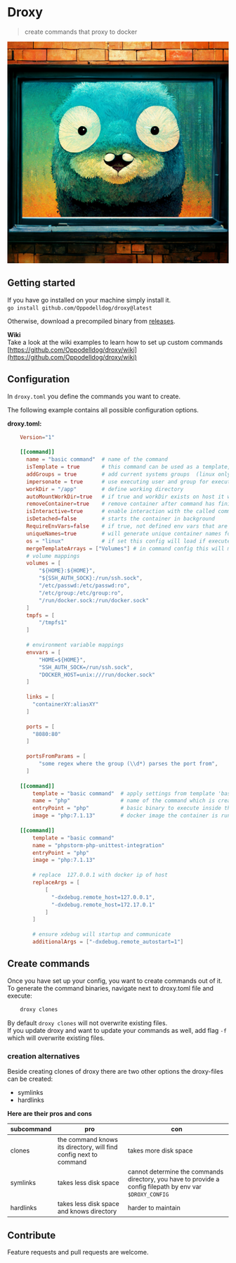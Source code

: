 # Droxy
> create commands that proxy to docker
  

![DROXY](droxy.png)

## Getting started
If you have go installed on your machine simply install it.  
```go install github.com/Oppodelldog/droxy@latest```  

Otherwise, download a precompiled binary from [releases](https://github.com/Oppodelldog/droxy/releases).  

**Wiki**  
Take a look at the wiki examples to learn how to set up custom commands  
[https://github.com/Oppodelldog/droxy/wiki](https://github.com/Oppodelldog/droxy/wiki)


## Configuration
In ```droxy.toml``` you define the commands you want to create.   

The following example contains all possible configuration options.

**droxy.toml:**  
```TOML
    Version="1"

    [[command]]
      name = "basic command"  # name of the command
      isTemplate = true       # this command can be used as a template, no command will be created
      addGroups = true        # add current systems groups  (linux only)
      impersonate = true      # use executing user and group for execution in the container (linux only)
      workDir = "/app"        # define working directory
      autoMountWorkDir=true   # if true and workDir exists on host it will be added to volume mounts
      removeContainer=true    # remove container after command has finished
      isInteractive=true      # enable interaction with the called command
      isDetached=false        # starts the container in background
      RequireEnvVars=false    # if true, not defined env vars that are configured will lead to an error
      uniqueNames=true        # will generate unique container names for every run.
      os = "linux"            # if set this config will load if executed on linux. 
      mergeTemplateArrays = ["Volumes"] # in command config this will merge Volumes instead of overwriting them
      # volume mappings
      volumes = [
          "${HOME}:${HOME}",
          "${SSH_AUTH_SOCK}:/run/ssh.sock",
          "/etc/passwd:/etc/passwd:ro",
          "/etc/group:/etc/group:ro",
          "/run/docker.sock:/run/docker.sock"
      ]
      tmpfs = [
          "/tmpfs1"
      ]

      # environment variable mappings
      envvars = [
          "HOME=${HOME}",
          "SSH_AUTH_SOCK=/run/ssh.sock",
          "DOCKER_HOST=unix:///run/docker.sock"
      ]

      links = [
        "containerXY:aliasXY"
      ]

      ports = [
        "8080:80"
      ]

      portsFromParams = [
          "some regex where the group (\\d*) parses the port from",
      ]

    [[command]]
        template = "basic command"  # apply settings from template 'basic command' to this command
    	name = "php"                # name of the command which is created by calling 'docker-proxy symlinks'
    	entryPoint = "php"          # basic binary to execute inside the container
    	image = "php:7.1.13"        # docker image the container is run on

    [[command]]
        template = "basic command"
    	name = "phpstorm-php-unittest-integration"
    	entryPoint = "php"
    	image = "php:7.1.13"

    	# replace  127.0.0.1 with docker ip of host
        replaceArgs = [
            [
              "-dxdebug.remote_host=127.0.0.1",
              "-dxdebug.remote_host=172.17.0.1"
            ]
        ]

        # ensure xdebug will startup and communicate
        additionalArgs = ["-dxdebug.remote_autostart=1"]

```

## Create commands
Once you have set up your config, you want to create commands out of it.
To generate the command binaries, navigate next to droxy.toml file and execute:
```bash
    droxy clones
```

By default ```droxy clones``` will not overwrite existing files.  
If you update droxy and want to update your commands as well, add flag ```-f``` which will overwrite existing files.

### creation alternatives
Beside creating clones of droxy there are two other options the droxy-files can be created:
* symlinks
* hardlinks

**Here are their pros and cons**

| subcommand | pro                                                               | con                                                                                                        |
|------------|-------------------------------------------------------------------|---------------------------------------------------------------------------------------------------------------|
| clones     | the command knows its directory, will find config next to command | takes more disk space                                                                                         |
| symlinks   | takes less disk space                                             | cannot determine the commands directory, you have to provide a config filepath by env var ```$DROXY_CONFIG``` |
| hardlinks  | takes less disk space and knows directory                         | harder to maintain                                                                                            |   

## Contribute
Feature requests and pull requests are welcome.

